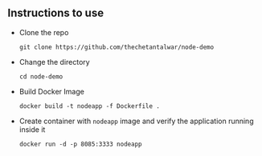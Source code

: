 ## Instructions to use
- Clone the repo

  ```git clone https://github.com/thechetantalwar/node-demo```
- Change the directory

  ```cd node-demo```
- Build Docker Image
  
  ```docker build -t nodeapp -f Dockerfile .```
- Create container with `nodeapp` image and verify the application running inside it
  
  ```docker run -d -p 8085:3333 nodeapp```
